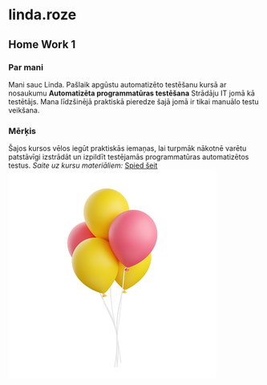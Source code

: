 # linda.roze
## Home Work 1
### Par mani
Mani sauc Linda. Pašlaik apgūstu automatizēto testēšanu kursā ar nosaukumu **Automatizēta programmatūras testēšana**
Strādāju IT jomā kā testētājs. Mana līdzšinējā praktiskā pieredze šajā jomā ir tikai manuālo testu veikšana.
### Mērķis
Šajos kursos vēlos iegūt praktiskās iemaņas, lai turpmāk nākotnē varētu patstāvīgi izstrādāt un izpildīt testējamās programmatūras automatizētos testus.
*Saite uz kursu materiāliem:* [Spied šeit](https://edu.lu.lv/mod/page/view.php?id=75415)
![Viena bilde](img/balons.jpg)
